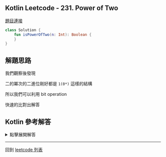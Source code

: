 ## Kotlin Leetcode - 231. Power of Two

[題目連接](https://leetcode.com/problems/power-of-two/)


```kotlin
class Solution {
    fun isPowerOfTwo(n: Int): Boolean {
    }
}
```

## 解題思路

我們觀察後發現

二的冪次的二進位剛好都是 `1(0*)` 這樣的結構

所以我們可以利用  bit operation 

快速的比對出解答

## Kotlin 參考解答

<details>
  <summary>點擊展開解答</summary>

當一個數字 n 的二進位是 `1(0*)` 這樣的結構時
    
我們可以知道 n-1 一定是 `1*` 的結構，並且比起 n 少一位

因此我們可以發現，這兩個數字每個位數都是不一樣的

因此 `(n and (n-1))` 答案為零

```kotlin
class Solution {
    fun isPowerOfTwo(n: Int): Boolean {
        if(n <= 0){
            return false
        }
        return (n and (n-1)) == 0
    }
}
```

或者可以利用 `when` 縮減成單個表達式

```kotlin
class Solution {
    fun isPowerOfTwo(n: Int) = when {
        n <= 0 -> false
        else -> (n and (n-1)) == 0
    }
}
```

</details>

------

回到 [leetcode 列表](index.md)

